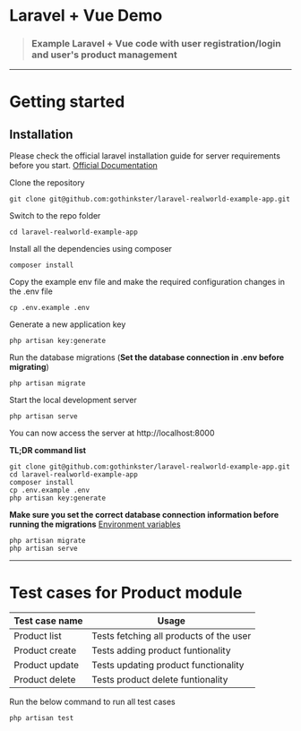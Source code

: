 # Laravel + Vue Demo

> ### Example Laravel + Vue code with user registration/login and user's product management

----------

# Getting started

## Installation

Please check the official laravel installation guide for server requirements before you start. [Official Documentation](https://laravel.com/docs/5.4/installation#installation)

Clone the repository

    git clone git@github.com:gothinkster/laravel-realworld-example-app.git

Switch to the repo folder

    cd laravel-realworld-example-app

Install all the dependencies using composer

    composer install

Copy the example env file and make the required configuration changes in the .env file

    cp .env.example .env

Generate a new application key

    php artisan key:generate

Run the database migrations (**Set the database connection in .env before migrating**)

    php artisan migrate

Start the local development server

    php artisan serve

You can now access the server at http://localhost:8000

**TL;DR command list**

    git clone git@github.com:gothinkster/laravel-realworld-example-app.git
    cd laravel-realworld-example-app
    composer install
    cp .env.example .env
    php artisan key:generate
    
**Make sure you set the correct database connection information before running the migrations** [Environment variables](#environment-variables)

    php artisan migrate
    php artisan serve

----------

# Test cases for Product module

| **Test case name** 	| **Usage** |
|----------	|------------------	|
| Product list      	| Tests fetching all products of the user     	|
| Product create      	| Tests adding product funtionality 	|
| Product update 	| Tests updating product functionality    	|
| Product delete 	| Tests product delete funtionality    	|

Run the below command to run all test cases

    php artisan test